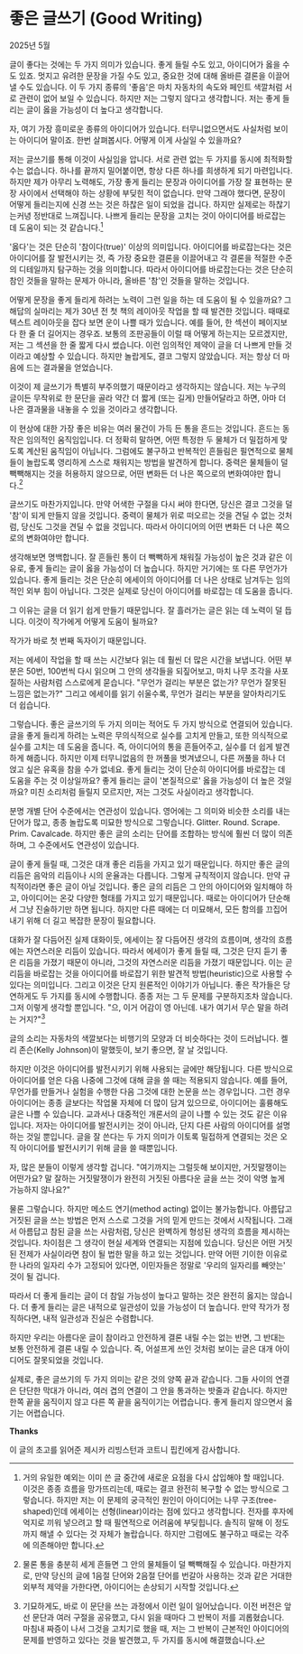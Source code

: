 # 좋은 글쓰기 (Good Writing)

2025년 5월

글이 좋다는 것에는 두 가지 의미가 있습니다. 좋게 들릴 수도 있고, 아이디어가 옳을 수도 있죠. 멋지고 유려한 문장을 가질 수도 있고, 중요한 것에 대해 올바른 결론을 이끌어낼 수도 있습니다. 이 두 가지 종류의 '좋음'은 마치 자동차의 속도와 페인트 색깔처럼 서로 관련이 없어 보일 수 있습니다. 하지만 저는 그렇지 않다고 생각합니다. 저는 좋게 들리는 글이 옳을 가능성이 더 높다고 생각합니다.

자, 여기 가장 흥미로운 종류의 아이디어가 있습니다. 터무니없으면서도 사실처럼 보이는 아이디어 말이죠. 한번 살펴봅시다. 어떻게 이게 사실일 수 있을까요?

저는 글쓰기를 통해 이것이 사실임을 압니다. 서로 관련 없는 두 가지를 동시에 최적화할 수는 없습니다. 하나를 끝까지 밀어붙이면, 항상 다른 하나를 희생하게 되기 마련입니다. 하지만 제가 아무리 노력해도, 가장 좋게 들리는 문장과 아이디어를 가장 잘 표현하는 문장 사이에서 선택해야 하는 상황에 부딪힌 적이 없습니다. 만약 그래야 했다면, 문장이 어떻게 들리는지에 신경 쓰는 것은 하찮은 일이 되었을 겁니다. 하지만 실제로는 하찮기는커녕 정반대로 느껴집니다. 나쁘게 들리는 문장을 고치는 것이 아이디어를 바로잡는 데 도움이 되는 것 같습니다.[^1]

'옳다'는 것은 단순히 '참이다(true)' 이상의 의미입니다. 아이디어를 바로잡는다는 것은 아이디어를 잘 발전시키는 것, 즉 가장 중요한 결론을 이끌어내고 각 결론을 적절한 수준의 디테일까지 탐구하는 것을 의미합니다. 따라서 아이디어를 바로잡는다는 것은 단순히 참인 것들을 말하는 문제가 아니라, 올바른 '참'인 것들을 말하는 것입니다.

어떻게 문장을 좋게 들리게 하려는 노력이 그런 일을 하는 데 도움이 될 수 있을까요? 그 해답의 실마리는 제가 30년 전 첫 책의 레이아웃 작업을 할 때 발견한 것입니다. 때때로 텍스트 레이아웃을 잡다 보면 운이 나쁠 때가 있습니다. 예를 들어, 한 섹션이 페이지보다 한 줄 더 길어지는 경우죠. 보통의 조판공들이 이럴 때 어떻게 하는지는 모르겠지만, 저는 그 섹션을 한 줄 짧게 다시 썼습니다. 이런 임의적인 제약이 글을 더 나쁘게 만들 것이라고 예상할 수 있습니다. 하지만 놀랍게도, 결코 그렇지 않았습니다. 저는 항상 더 마음에 드는 결과물을 얻었습니다.

이것이 제 글쓰기가 특별히 부주의했기 때문이라고 생각하지는 않습니다. 저는 누구의 글이든 무작위로 한 문단을 골라 약간 더 짧게 (또는 길게) 만들어달라고 하면, 아마 더 나은 결과물을 내놓을 수 있을 것이라고 생각합니다.

이 현상에 대한 가장 좋은 비유는 여러 물건이 가득 든 통을 흔드는 것입니다. 흔드는 동작은 임의적인 움직임입니다. 더 정확히 말하면, 어떤 특정한 두 물체가 더 밀접하게 맞도록 계산된 움직임이 아닙니다. 그럼에도 불구하고 반복적인 흔들림은 필연적으로 물체들이 놀랍도록 영리하게 스스로 채워지는 방법을 발견하게 합니다. 중력은 물체들이 덜 빽빽해지는 것을 허용하지 않으므로, 어떤 변화든 더 나은 쪽으로의 변화여야만 합니다.[^2]

글쓰기도 마찬가지입니다. 만약 어색한 구절을 다시 써야 한다면, 당신은 결코 그것을 덜 '참'이 되게 만들지 않을 것입니다. 중력이 물체가 위로 떠오르는 것을 견딜 수 없는 것처럼, 당신도 그것을 견딜 수 없을 것입니다. 따라서 아이디어의 어떤 변화든 더 나은 쪽으로의 변화여야만 합니다.

생각해보면 명백합니다. 잘 흔들린 통이 더 빽빽하게 채워질 가능성이 높은 것과 같은 이유로, 좋게 들리는 글이 옳을 가능성이 더 높습니다. 하지만 거기에는 또 다른 무언가가 있습니다. 좋게 들리는 것은 단순히 에세이의 아이디어를 더 나은 상태로 남겨두는 임의적인 외부 힘이 아닙니다. 그것은 실제로 당신이 아이디어를 바로잡는 데 도움을 줍니다.

그 이유는 글을 더 읽기 쉽게 만들기 때문입니다. 잘 흘러가는 글은 읽는 데 노력이 덜 듭니다. 이것이 작가에게 어떻게 도움이 될까요?

작가가 바로 첫 번째 독자이기 때문입니다.

저는 에세이 작업을 할 때 쓰는 시간보다 읽는 데 훨씬 더 많은 시간을 보냅니다. 어떤 부분은 50번, 100번씩 다시 읽으며 그 안의 생각들을 되짚어보고, 마치 나무 조각을 사포질하는 사람처럼 스스로에게 묻습니다. "무언가 걸리는 부분은 없는가? 무언가 잘못된 느낌은 없는가?" 그리고 에세이를 읽기 쉬울수록, 무언가 걸리는 부분을 알아차리기도 더 쉽습니다.

그렇습니다. 좋은 글쓰기의 두 가지 의미는 적어도 두 가지 방식으로 연결되어 있습니다. 글을 좋게 들리게 하려는 노력은 무의식적으로 실수를 고치게 만들고, 또한 의식적으로 실수를 고치는 데 도움을 줍니다. 즉, 아이디어의 통을 흔들어주고, 실수를 더 쉽게 발견하게 해줍니다. 하지만 이제 터무니없음의 한 꺼풀을 벗겨냈으니, 다른 꺼풀을 하나 더 얹고 싶은 유혹을 참을 수가 없네요. 좋게 들리는 것이 단순히 아이디어를 바로잡는 데 도움을 주는 것 이상일까요? 좋게 들리는 글이 '본질적으로' 옳을 가능성이 더 높은 것일까요? 미친 소리처럼 들릴지 모르지만, 저는 그것도 사실이라고 생각합니다.

분명 개별 단어 수준에서는 연관성이 있습니다. 영어에는 그 의미와 비슷한 소리를 내는 단어가 많고, 종종 놀랍도록 미묘한 방식으로 그렇습니다. Glitter. Round. Scrape. Prim. Cavalcade. 하지만 좋은 글의 소리는 단어를 조합하는 방식에 훨씬 더 많이 의존하며, 그 수준에서도 연관성이 있습니다.

글이 좋게 들릴 때, 그것은 대개 좋은 리듬을 가지고 있기 때문입니다. 하지만 좋은 글의 리듬은 음악의 리듬이나 시의 운율과는 다릅니다. 그렇게 규칙적이지 않습니다. 만약 규칙적이라면 좋은 글이 아닐 것입니다. 좋은 글의 리듬은 그 안의 아이디어와 일치해야 하고, 아이디어는 온갖 다양한 형태를 가지고 있기 때문입니다. 때로는 아이디어가 단순해서 그냥 진술하기만 하면 됩니다. 하지만 다른 때에는 더 미묘해서, 모든 함의를 끄집어내기 위해 더 길고 복잡한 문장이 필요합니다.

대화가 잘 다듬어진 실제 대화이듯, 에세이는 잘 다듬어진 생각의 흐름이며, 생각의 흐름에는 자연스러운 리듬이 있습니다. 따라서 에세이가 좋게 들릴 때, 그것은 단지 듣기 좋은 리듬을 가졌기 때문이 아니라, 그것의 자연스러운 리듬을 가졌기 때문입니다. 이는 곧 리듬을 바로잡는 것을 아이디어를 바로잡기 위한 발견적 방법(heuristic)으로 사용할 수 있다는 의미입니다. 그리고 이것은 단지 원론적인 이야기가 아닙니다. 좋은 작가들은 당연하게도 두 가지를 동시에 수행합니다. 종종 저는 그 두 문제를 구분하지조차 않습니다. 그저 이렇게 생각할 뿐입니다. "으, 이거 어감이 영 아닌데. 내가 여기서 무슨 말을 하려는 거지?"[^3]

글의 소리는 자동차의 색깔보다는 비행기의 모양과 더 비슷하다는 것이 드러납니다. 켈리 존슨(Kelly Johnson)이 말했듯이, 보기 좋으면, 잘 날 것입니다.

하지만 이것은 아이디어를 발전시키기 위해 사용되는 글에만 해당됩니다. 다른 방식으로 아이디어를 얻은 다음 나중에 그것에 대해 글을 쓸 때는 적용되지 않습니다. 예를 들어, 무언가를 만들거나 실험을 수행한 다음 그것에 대한 논문을 쓰는 경우입니다. 그런 경우 아이디어는 종종 글보다는 작업물 자체에 더 많이 담겨 있으므로, 아이디어는 훌륭해도 글은 나쁠 수 있습니다. 교과서나 대중적인 개론서의 글이 나쁠 수 있는 것도 같은 이유입니다. 저자는 아이디어를 발전시키는 것이 아니라, 단지 다른 사람의 아이디어를 설명하는 것일 뿐입니다. 글을 잘 쓴다는 두 가지 의미가 이토록 밀접하게 연결되는 것은 오직 아이디어를 발전시키기 위해 글을 쓸 때뿐입니다.

자, 많은 분들이 이렇게 생각할 겁니다. "여기까지는 그럴듯해 보이지만, 거짓말쟁이는 어떤가요? 말 잘하는 거짓말쟁이가 완전히 거짓된 아름다운 글을 쓰는 것이 악명 높게 가능하지 않나요?"

물론 그렇습니다. 하지만 메소드 연기(method acting) 없이는 불가능합니다. 아름답고 거짓된 글을 쓰는 방법은 먼저 스스로 그것을 거의 믿게 만드는 것에서 시작됩니다. 그래서 아름답고 참된 글을 쓰는 사람처럼, 당신은 완벽하게 형성된 생각의 흐름을 제시하는 것입니다. 차이점은 그 생각이 현실 세계와 연결되는 지점에 있습니다. 당신은 어떤 거짓된 전제가 사실이라면 참이 될 법한 말을 하고 있는 것입니다. 만약 어떤 기이한 이유로 한 나라의 일자리 수가 고정되어 있다면, 이민자들은 정말로 '우리의 일자리를 빼앗는' 것이 될 겁니다.

따라서 더 좋게 들리는 글이 더 참일 가능성이 높다고 말하는 것은 완전히 옳지는 않습니다. 더 좋게 들리는 글은 내적으로 일관성이 있을 가능성이 더 높습니다. 만약 작가가 정직하다면, 내적 일관성과 진실은 수렴합니다.

하지만 우리는 아름다운 글이 참이라고 안전하게 결론 내릴 수는 없는 반면, 그 반대는 보통 안전하게 결론 내릴 수 있습니다. 즉, 어설프게 쓰인 것처럼 보이는 글은 대개 아이디어도 잘못되었을 것입니다.

실제로, 좋은 글쓰기의 두 가지 의미는 같은 것의 양쪽 끝과 같습니다. 그들 사이의 연결은 단단한 막대가 아니라, 여러 겹의 연결이 그 안을 통과하는 밧줄과 같습니다. 하지만 한쪽 끝을 움직이지 않고 다른 쪽 끝을 움직이기는 어렵습니다. 좋게 들리지 않으면서 옳기는 어렵습니다.

[^1]: 거의 유일한 예외는 이미 쓴 글 중간에 새로운 요점을 다시 삽입해야 할 때입니다. 이것은 종종 흐름을 망가뜨리는데, 때로는 결코 완전히 복구할 수 없는 방식으로 그렇습니다. 하지만 저는 이 문제의 궁극적인 원인이 아이디어는 나무 구조(tree-shaped)인데 에세이는 선형(linear)이라는 점에 있다고 생각합니다. 전자를 후자에 억지로 끼워 넣으려고 할 때 필연적으로 어려움에 부딪힙니다. 솔직히 말해 이 정도까지 해낼 수 있다는 것 자체가 놀랍습니다. 하지만 그럼에도 불구하고 때로는 각주에 의존해야만 합니다.

[^2]: 물론 통을 충분히 세게 흔들면 그 안의 물체들이 덜 빽빽해질 수 있습니다. 마찬가지로, 만약 당신의 글에 1음절 단어와 2음절 단어를 번갈아 사용하는 것과 같은 거대한 외부적 제약을 가한다면, 아이디어는 손상되기 시작할 것입니다.

[^3]: 기묘하게도, 바로 이 문단을 쓰는 과정에서 이런 일이 일어났습니다. 이전 버전은 앞선 문단과 여러 구절을 공유했고, 다시 읽을 때마다 그 반복이 저를 괴롭혔습니다. 마침내 짜증이 나서 그것을 고치기로 했을 때, 저는 그 반복이 근본적인 아이디어의 문제를 반영하고 있다는 것을 발견했고, 두 가지를 동시에 해결했습니다.

**Thanks**

이 글의 초고를 읽어준 제시카 리빙스턴과 코트니 핍킨에게 감사합니다.